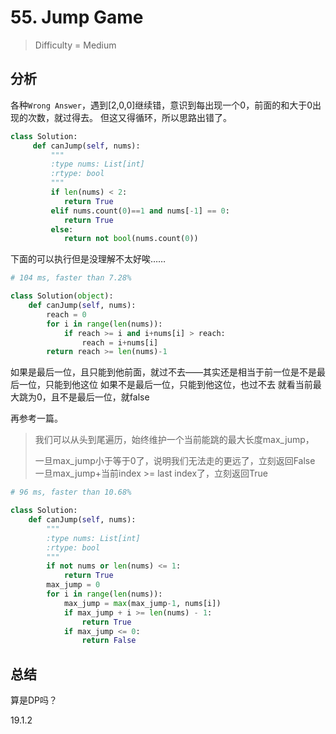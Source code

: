 # 55. Jump Game
> Difficulty = Medium

## 分析

各种`Wrong Answer`，遇到[2,0,0]继续错，意识到每出现一个0，前面的和大于0出现的次数，就过得去。
但这又得循环，所以思路出错了。

```python
class Solution:
	 def canJump(self, nums):
		 """
		 :type nums: List[int]
		 :rtype: bool
		 """
		 if len(nums) < 2:
		 	return True
		 elif nums.count(0)==1 and nums[-1] == 0:
		 	return True
		 else:
		 	return not bool(nums.count(0))
```

下面的可以执行但是没理解不太好唉……
```python
# 104 ms, faster than 7.28%

class Solution(object):
    def canJump(self, nums):
        reach = 0
        for i in range(len(nums)):
            if reach >= i and i+nums[i] > reach:
            	reach = i+nums[i]
        return reach >= len(nums)-1
```

如果是最后一位，且只能到他前面，就过不去——其实还是相当于前一位是不是最后一位，只能到他这位
如果不是最后一位，只能到他这位，也过不去
就看当前最大跳为0，且不是最后一位，就false

再参考一篇。

> 我们可以从头到尾遍历，始终维护一个当前能跳的最大长度max_jump，
> 
> 一旦max_jump小于等于0了，说明我们无法走的更远了，立刻返回False
> 一旦max_jump+当前index >= last index了，立刻返回True

```python
# 96 ms, faster than 10.68%

class Solution:
	def canJump(self, nums):
		"""
		:type nums: List[int]
		:rtype: bool
		""" 
		if not nums or len(nums) <= 1:
			return True
		max_jump = 0
		for i in range(len(nums)):
			max_jump = max(max_jump-1, nums[i])
			if max_jump + i >= len(nums) - 1:
				return True
			if max_jump <= 0:
				return False
```

## 总结

算是DP吗？

19.1.2